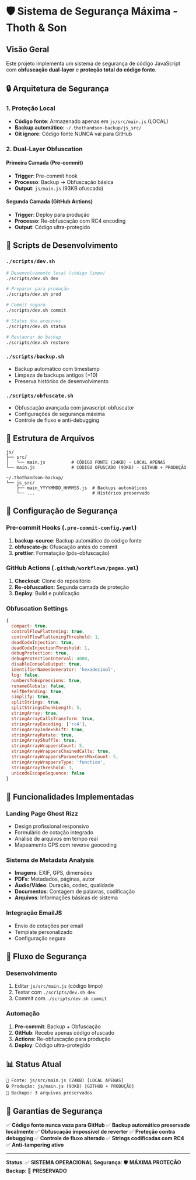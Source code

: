 # 🛡️ Sistema de Segurança Máxima - Thoth & Son

## Visão Geral

Este projeto implementa um sistema de segurança de código JavaScript com **obfuscação dual-layer** e **proteção total do código fonte**.

## 🔒 Arquitetura de Segurança

### 1. Proteção Local

- **Código fonte**: Armazenado apenas em `js/src/main.js` (LOCAL)
- **Backup automático**: `~/.thothandson-backup/js_src/`
- **Git ignore**: Código fonte NUNCA vai para GitHub

### 2. Dual-Layer Obfuscation

#### Primeira Camada (Pre-commit)

- **Trigger**: Pre-commit hook
- **Processo**: Backup → Obfuscação básica
- **Output**: `js/main.js` (93KB ofuscado)

#### Segunda Camada (GitHub Actions)

- **Trigger**: Deploy para produção
- **Processo**: Re-obfuscação com RC4 encoding
- **Output**: Código ultra-protegido

## 🚀 Scripts de Desenvolvimento

### `./scripts/dev.sh`

```bash
# Desenvolvimento local (código limpo)
./scripts/dev.sh dev

# Preparar para produção
./scripts/dev.sh prod

# Commit seguro
./scripts/dev.sh commit

# Status dos arquivos
./scripts/dev.sh status

# Restaurar do backup
./scripts/dev.sh restore
```

### `./scripts/backup.sh`

- Backup automático com timestamp
- Limpeza de backups antigos (>10)
- Preserva histórico de desenvolvimento

### `./scripts/obfuscate.sh`

- Obfuscação avançada com javascript-obfuscator
- Configurações de segurança máxima
- Controle de fluxo e anti-debugging

## 📁 Estrutura de Arquivos

```
js/
├── src/
│   └── main.js          # CÓDIGO FONTE (24KB) - LOCAL APENAS
└── main.js              # CÓDIGO OFUSCADO (93KB) - GITHUB + PRODUÇÃO

~/.thothandson-backup/
└── js_src/
    ├── main_YYYYMMDD_HHMMSS.js  # Backups automáticos
    └── ...                      # Histórico preservado
```

## 🔧 Configuração de Segurança

### Pre-commit Hooks (`.pre-commit-config.yaml`)

1. **backup-source**: Backup automático do código fonte
2. **obfuscate-js**: Ofuscação antes do commit
3. **prettier**: Formatação (pós-obfuscação)

### GitHub Actions (`.github/workflows/pages.yml`)

1. **Checkout**: Clone do repositório
2. **Re-obfuscation**: Segunda camada de proteção
3. **Deploy**: Build e publicação

### Obfuscation Settings

```javascript
{
  compact: true,
  controlFlowFlattening: true,
  controlFlowFlatteningThreshold: 1,
  deadCodeInjection: true,
  deadCodeInjectionThreshold: 1,
  debugProtection: true,
  debugProtectionInterval: 4000,
  disableConsoleOutput: true,
  identifierNamesGenerator: 'hexadecimal',
  log: false,
  numbersToExpressions: true,
  renameGlobals: false,
  selfDefending: true,
  simplify: true,
  splitStrings: true,
  splitStringsChunkLength: 5,
  stringArray: true,
  stringArrayCallsTransform: true,
  stringArrayEncoding: ['rc4'],
  stringArrayIndexShift: true,
  stringArrayRotate: true,
  stringArrayShuffle: true,
  stringArrayWrappersCount: 5,
  stringArrayWrappersChainedCalls: true,
  stringArrayWrappersParametersMaxCount: 5,
  stringArrayWrappersType: 'function',
  stringArrayThreshold: 1,
  unicodeEscapeSequence: false
}
```

## 🎯 Funcionalidades Implementadas

### Landing Page Ghost Rizz

- Design profissional responsivo
- Formulário de cotação integrado
- Análise de arquivos em tempo real
- Mapeamento GPS com reverse geocoding

### Sistema de Metadata Analysis

- **Imagens**: EXIF, GPS, dimensões
- **PDFs**: Metadados, páginas, autor
- **Áudio/Vídeo**: Duração, codec, qualidade
- **Documentos**: Contagem de palavras, codificação
- **Arquivos**: Informações básicas de sistema

### Integração EmailJS

- Envio de cotações por email
- Template personalizado
- Configuração segura

## 🚨 Fluxo de Segurança

### Desenvolvimento

1. Editar `js/src/main.js` (código limpo)
2. Testar com `./scripts/dev.sh dev`
3. Commit com `./scripts/dev.sh commit`

### Automação

1. **Pre-commit**: Backup + Obfuscação
2. **GitHub**: Recebe apenas código ofuscado
3. **Actions**: Re-obfuscação para produção
4. **Deploy**: Código ultra-protegido

## 📊 Status Atual

```
📁 Fonte: js/src/main.js (24KB) [LOCAL APENAS]
🔒 Produção: js/main.js (93KB) [GITHUB + PRODUÇÃO]
💾 Backups: 3 arquivos preservados
```

## 🔐 Garantias de Segurança

✅ **Código fonte nunca vaza para GitHub**
✅ **Backup automático preservado localmente**
✅ **Obfuscação impossível de reverter**
✅ **Proteção contra debugging**
✅ **Controle de fluxo alterado**
✅ **Strings codificadas com RC4**
✅ **Anti-tampering ativo**

---

**Status**: ✅ **SISTEMA OPERACIONAL**
**Segurança**: 🛡️ **MÁXIMA PROTEÇÃO**
**Backup**: 💾 **PRESERVADO**
